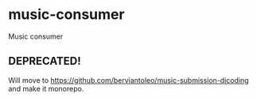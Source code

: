 # music-consumer
 Music consumer
 
 ## DEPRECATED!
 
 Will move to https://github.com/berviantoleo/music-submission-dicoding and make it monorepo.
